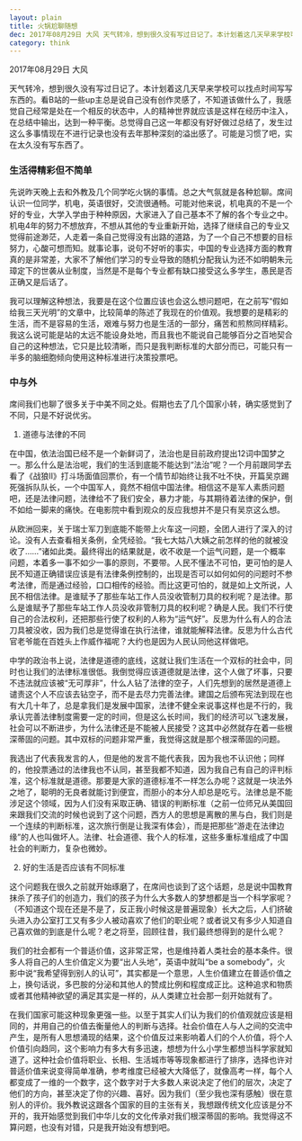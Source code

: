 ```yaml
---
layout: plain
title: 火锅尬聊随想
dec: 2017年08月29日 大风 天气转冷，想到很久没有写过日记了。本计划着这几天早来学校可以找点时间写写东西的。
category: think
---
```


2017年08月29日 大风

天气转冷，想到很久没有写过日记了。本计划着这几天早来学校可以找点时间写写东西的。看B站的一些up主总是说自己没有创作灵感了，不知道该做什么了，我感觉自己经常是处在一个相反的状态中，人的精神世界就应该是这样在经历中注入，在总结中输出，达到一种平衡。总觉得自己这一年都没有好好做过总结了，发生过这么多事情现在不进行记录也没有去年那种深刻的溢出感了。可能是习惯了吧，实在太久没有写东西了。

### 生活得精彩但不简单
 
先说昨天晚上去和外教及几个同学吃火锅的事情。总之大气氛就是各种尬聊。席间认识一位同学，机电，英语很好，交流很通畅。可能对他来说，机电真的不是一个好的专业，大学入学由于种种原因，大家进入了自己基本不了解的各个专业之中。机电4年的努力不想放弃，不想从其他的专业重新开始，选择了继续自己的专业又觉得前途渺茫，人走着一条自己觉得没有出路的道路，为了一个自己不想要的目标努力，心酸可想而知。就事论事，说句不好听的事实，中国的专业选择方面的教育真的是非常差，大家不了解他们学习的专业导致的随机分配我认为还不如明朝朱元璋定下的世袭从业制度，当然是不是每个专业都有缺口接受这么多学生，愚民是否正确又是后话了。

我可以理解这种想法，我要是在这个位置应该也会这么想问题吧，在之前写“假如给我三天光明”的文章中，比较简单的陈述了我现在的价值观。我想要的是精彩的生活，而不是容易的生活，艰难与努力也是生活的一部分，痛苦和煎熬同样精彩。我这么说可能是站的太远不能设身处地，而且我也不能说自己能够百分之百地契合自己的这种想法，它只是比较清晰，而只是我判断标准的大部分而已，可能只有一半多的脑细胞倾向使用这种标准进行决策投票吧。

### 中与外

席间我们也聊了很多关于中美不同之处。假期也去了几个国家小转，确实感觉到了不同，只是不好说优劣。

1. 道德与法律的不同
  
  在中国，依法治国已经不是一个新鲜词了，法治也是目前政府提出12词中国梦之一。那么什么是法治呢，我们的生活到底能不能达到“法治”呢？一个月前跟同学去看了《战狼II》打斗场面值回票价，有一个情节却始终让我不吐不快，开篇吴京踢死强拆队队长，一个中国军人，竟然不相信中国法律。相信这不是军人素质问题吧，还是法律问题，法律给不了我们安全，暴力才能，与其期待着法律的保护，倒不如给一脚来的痛快。在电影院中看到观众的反应我想并不是只有吴京这么想。
  
  从欧洲回来，关于瑞士军刀到底能不能带上火车这一问题，全团人进行了深入的讨论。没有人去查看相关条例，全凭经验。“我七大姑八大姨之前怎样的他的就被没收了……”诸如此类。最终得出的结果就是，收不收是一个运气问题，是一个概率问题，本着多一事不如少一事的原则，不要带。人民不懂法不可怕，更可怕的是人民不知道正确错误应该是有法律条例控制的，出现是否可以如何如何的问题时不参考法律，而是通过经验，口口相传的经验。而比这更可怕的，就是如上文所说，人民不相信法律。是谁赋予了那些车站工作人员没收管制刀具的权利呢？是法律。那么是谁赋予了那些车站工作人员没收非管制刀具的权利呢？确是人民。我们不行使自己的合法权利，还把那些行使了权利的人称为“运气好”。反思为什么有人的合法刀具被没收，因为我们总是觉得谁在执行法律，谁就能解释法律。反思为什么古代官老爷能在百姓头上作威作福呢？大约也是因为人民认同他这样做吧。
  
  中学的政治书上说，法律是道德的底线，这就让我们生活在一个双标的社会中，同时也让我们的法律标准很低。我倒觉得应该道德就是法律，这个人做了坏事，只要不违法就应该被“无可厚非”，什么人钻了法律的空子，人们先想到的居然是道德上谴责这个人不应该去钻空子，而不是去尽力完善法律。建国之后颁布宪法到现在也有大几十年了，总是拿我们是发展中国家，法律不健全来说事这样也是不行的，我承认完善法律制度需要一定的时间，但是这么长时间，我们的经济可以飞速发展，社会可以不断进步，为什么法律还是不能被人民接受？这其中必然就存在着一些根深蒂固的问题。其中双标的问题非常严重，我觉得这就是那个根深蒂固的问题。
  
  我选出了代表我发言的人，但是他的发言不能代表我，因为我也不认识他；同样的，他投票通过的法律我也不认同，甚至我都不知道，因为我自己有自己的评判标准，这个标准就是道德。那要是大家的道德标准不一样怎么办呢？这就是一块法外之地了，聪明的无良者就能讨到便宜，而胆小的本分人却总是吃亏。法律总是不能涉足这个领域，因为人们没有采取正确、错误的判断标准（之前一位师兄从美国回来跟我们交流的时候也说到了这个问题，西方人的思想是离散的黑与白，我们则是一个连续的判断标准，这次旅行倒是让我深有体会），而是把那些“游走在法律边缘”的人也叫做坏人。法律、社会道德、我个人的标准，这些多重标准组成了中国社会的判断力，复杂也微妙。

2. 好的生活是否应该有不同标准

  这个问题我在很久之前就开始琢磨了，在席间也谈到了这个话题，总是说中国教育抹杀了孩子们的创造力，我们的孩子为什么大多数人的梦想都是当一个科学家呢？（不知道这个现在还是不是了，反正我小时候这是普遍现象）长大之后，人们挤破头进入办公室打工又有多少人被动喜欢了他们的职业呢？或者说又有多少人知道自己喜欢做的到底是什么呢？老之将至，回顾往昔，我们最终想得到的是什么呢？
  
  我们的社会都有一个普适价值，这非常正常，也是维持着人类社会的基本条件。很多人将自己的人生价值定义为要“出人头地”，英语中就叫“be a somebody”，火影中说“我希望得到别人的认可”，其实都是一个意思，人生价值建立在普适价值之上，换句话说，多巴胺的分泌和其他人的赞成比例和程度成正比。这种追求和物质或者其他精神欲望的满足其实是一样的，从人类建立社会那一刻开始就有了。
  
  在我们国家可能这种现象更强一些。以至于其实人们认为我们的价值观就应该是相同的，并用自己的价值去衡量他人的判断与选择。社会价值在人与人之间的交流中产生，是所有人思想涌现的结果，这个价值反过来影响着人们的个人价值，将个人价值引向趋同，这个影响力有多大有多迅速，想想为什么小学生都想当科学家就知道了。这种社会价值将职业、长相、生活城市等等现象都进行了排序，选择也许对普适价值来说变得简单准确，参考维度已经被大大降低了，就像高考一样，每个人都变成了一维的一个数字，这个数字对于大多数人来说决定了他们的层次，决定了他们的方向，甚至决定了你的兴趣、喜好。因为我们（至少我也深有感触）很在意别人的评价。我外教说这跟各个国家的目的主张有关，我想跟传统文化应该是分不开的，我开始感觉到我们中华儿女的文化传承对我们根深蒂固的影响。我觉得这不算问题，也没有对错，只是我开始没有想到吧。



